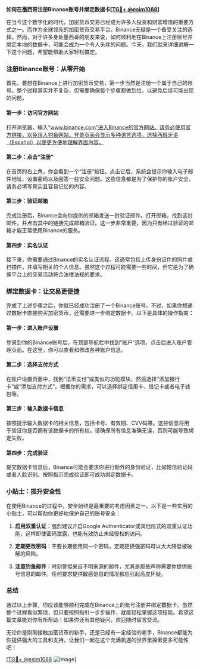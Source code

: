 **如何在墨西哥注册Binance账号并绑定数据卡[[TG💪+ @esim1088](https://t.me/s/esim1088)]**

在当今这个数字化的时代，加密货币交易已经成为许多人投资和财富增值的重要方式之一。而作为全球领先的加密货币交易平台，Binance无疑是一个备受关注的选择。然而，对于许多身处墨西哥的朋友来说，如何顺利地在Binance上注册账号并绑定本地的数据卡，可能会成为一个令人头疼的问题。今天，我们就来详细讲解一下这个问题，希望能帮助大家轻松搞定。

### 注册Binance账号：从零开始

首先，要想在Binance上进行加密货币交易，第一步当然是注册一个属于自己的账号。整个过程其实并不复杂，但需要确保每个步骤都做到位，以避免后续可能出现的问题。

#### 第一步：访问官方网站
打开浏览器，输入“www.binance.com”进入Binance的官方网站。请务必使用官方链接，以免误入钓鱼网站。登录页面会显示多种语言选项，选择西班牙语（Español）以便更方便地理解界面内容。

#### 第二步：点击“注册”
在首页的右上角，你会看到一个“注册”按钮。点击它后，系统会提示你输入电子邮件地址、设置密码以及回答一些安全问题。这些信息都是为了保护你的账户安全，请务必填写真实且容易记忆的内容。

#### 第三步：验证邮箱
完成注册后，Binance会向你提供的邮箱发送一封验证邮件。打开邮箱，找到这封邮件，并点击其中的链接完成邮箱验证。这一步非常重要，因为只有经过验证的邮箱才能正常使用Binance的服务。

#### 第四步：实名认证
接下来，你需要通过Binance的实名认证流程。这通常包括上传身份证件的照片或扫描件，并填写相关的个人信息。虽然这个过程可能需要一些时间，但它是为了确保平台上的交易活动符合法律法规的要求。

### 绑定数据卡：让交易更便捷

完成了上述步骤之后，你就已经成功注册了一个Binance账号。不过，如果你想通过数据卡直接购买加密货币，还需要进一步绑定数据卡。以下是具体的操作指南：

#### 第一步：进入账户设置
登录到你的Binance账号后，在顶部导航栏中找到“账户”选项，点击后进入账户管理页面。在这里，你可以查看和修改各种账户信息。

#### 第二步：选择支付方式
在账户设置页面中，找到“法币支付”或类似的功能模块，然后选择“添加银行卡”或“添加支付方式”。根据你的需求，可以选择绑定信用卡、借记卡或者电子钱包等。

#### 第三步：输入数据卡信息
按照提示输入数据卡的相关信息，包括卡号、有效期、CVV码等。这些信息将用于验证你是否拥有该数据卡的所有权。请确保所有信息准确无误，否则可能导致绑定失败。

#### 第四步：完成验证
提交数据卡信息后，Binance可能会要求你进行额外的身份验证，比如短信验证码或者人脸识别。按照指示完成验证即可成功绑定数据卡。

### 小贴士：提升安全性

在使用Binance的过程中，安全始终是最重要的考虑因素之一。以下是一些实用的小贴士，可以帮助你更好地保护自己的账号安全：

1. **启用双重认证**：强烈建议开启Google Authenticator或其他形式的双重认证功能，这样即使密码泄露，也能有效防止未经授权的访问。
   
2. **定期更改密码**：不要长期使用同一个密码，定期更换强密码可以大大降低被破解的风险。
   
3. **注意钓鱼邮件**：时刻警惕来自不明来源的邮件，尤其是那些声称需要你提供账号信息的邮件。任何要求提供敏感信息的情况都应引起高度怀疑。

### 总结

通过以上步骤，你应该能够顺利完成在Binance上的账号注册并绑定数据卡。虽然整个过程看似繁琐，但只要按照指引一步步操作，就能轻松掌握这项技能。希望这篇文章能对你有所帮助！如果你还有其他疑问，欢迎随时留言交流。

无论你是刚刚接触加密货币的新手，还是已经有一定经验的老手，Binance都能为你提供强大的工具和支持。让我们一起在这个充满机遇的世界里探索更多可能性吧！

[[TG💪+ @esim1088](https://t.me/s/esim1088) ![Image](https://i.postimg.cc/4NQfJmqS/Snipaste-2025-05-13-00-14-12.png)]